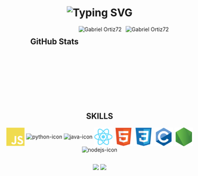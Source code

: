 <h1 align = "center"<a href="https://git.io/typing-svg"><img src="https://readme-typing-svg.herokuapp.com?font=Montserrat&weight=500&size=40&pause=1000&color=8949B9&center=true&vCenter=true&random=false&width=635&height=50&lines=Olá!+Me+chamo+Gabriel+Ortiz.;Sou+Desenvolvedor+de+Software;" alt="Typing SVG" /></a></h1>

<div style="display: flex; justify-content: center;">
  <h2 align="center">GitHub Stats</h2>
  <a href="http://www.github.com/Gabriel Ortiz72" style="text-decoration: none; margin-right: 11px;">
    <img height="210em" src="https://github-readme-stats.vercel.app/api?username=Gabriel Ortiz72&theme=ocean_dark&show_icons=true&hide_border=true&count_private=true" alt="Gabriel Ortiz72"/>
  </a>
  <img align="right" height="200em" src="https://github-readme-stats.vercel.app/api/top-langs/?username=Gabriel Ortiz72&theme=ocean_dark&show_icons=true&hide_border=true&layout=compact&langs_count=12" alt="Gabriel Ortiz72"/>
</div>


<div  align="center"> 
  <div style="display: inline_block">
    <h2 align="center">SKILLS</h2>
    <img align="center" height="50" width="50" alt="js-icon" src="https://raw.githubusercontent.com/devicons/devicon/master/icons/javascript/javascript-plain.svg">
    <img align="center" heigth="30" width="50" alt="python-icon" src="https://raw.githubusercontent.com/danielcranney/readme-generator/main/public/icons/skills/python-colored.svg">
     <img align="center" height="50" width="50" alt="java-icon" src="https://raw.githubusercontent.com/danielcranney/readme-generator/main/public/icons/skills/java-colored.svg">
    <img align="center" height="50" width="50" alt="react-icon" src="https://raw.githubusercontent.com/devicons/devicon/master/icons/react/react-original.svg">
    <img align="center" height="50" width="50" alt="html-icon" src="https://raw.githubusercontent.com/devicons/devicon/master/icons/html5/html5-original.svg">
    <img align="center" height="50" width="50" alt="css-icon" src="https://raw.githubusercontent.com/devicons/devicon/master/icons/css3/css3-original.svg">
    <img align="center" height="50" width="50" alt="c-icon" src="https://raw.githubusercontent.com/devicons/devicon/master/icons/c/c-original.svg">
    <img align="center" height="50" width="50" alt="nodejs-icon" src="https://raw.githubusercontent.com/devicons/devicon/master/icons/nodejs/nodejs-original.svg">
    <img align="center" height="50" width="50" alt="nodejs-icon" src="https://raw.githubusercontent.com/jmnote/z-icons/master/svg/cpp.svg"><br>
   </div>

  <div> 
  <h2 align = "justified"></h2>
  <p align="center">
      <a href="https://www.linkedin.com/in/Gabriel Ortiz/" target="_blank"><img src="https://img.shields.io/badge/-LinkedIn-%230077B5?style=for-the-badge&logo=linkedin&logoColor=white" target="_blank"></a> 
      <a href = "mailto:dev.gabiortiz140@gmail.com"><img src="https://img.shields.io/badge/Gmail-D14836?style=for-the-badge&logo=gmail&logoColor=white" target="_blank"></a>
  </p>
</div>
